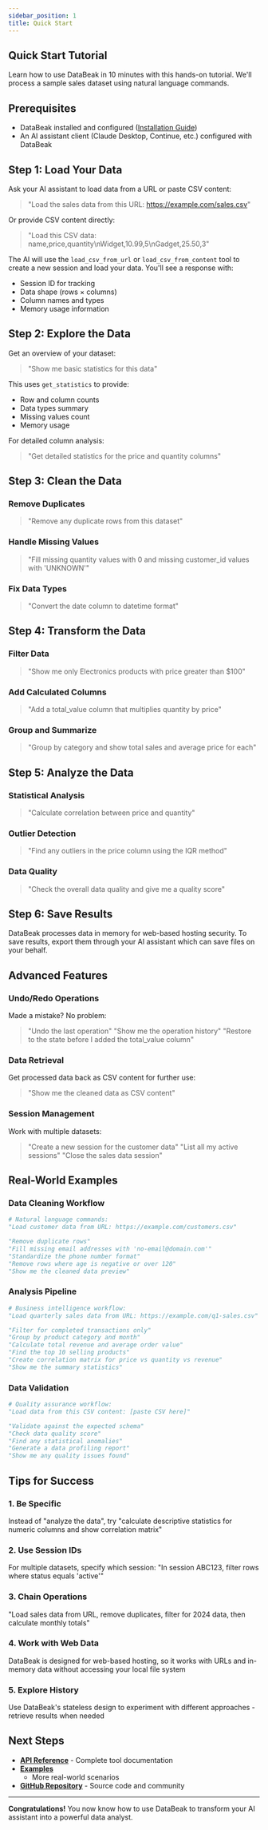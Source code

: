 ```yaml
---
sidebar_position: 1
title: Quick Start
---
```


## Quick Start Tutorial

Learn how to use DataBeak in 10 minutes with this hands-on tutorial. We'll
process a sample sales dataset using natural language commands.

## Prerequisites

- DataBeak installed and configured ([Installation Guide](../installation.md))
- An AI assistant client (Claude Desktop, Continue, etc.) configured with
  DataBeak

## Step 1: Load Your Data

Ask your AI assistant to load data from a URL or paste CSV content:

> "Load the sales data from this URL: <https://example.com/sales.csv>"

Or provide CSV content directly:

> "Load this CSV data: name,price,quantity\\nWidget,10.99,5\\nGadget,25.50,3"

The AI will use the `load_csv_from_url` or `load_csv_from_content` tool to
create a new session and load your data. You'll see a response with:

- Session ID for tracking
- Data shape (rows × columns)
- Column names and types
- Memory usage information

## Step 2: Explore the Data

Get an overview of your dataset:

> "Show me basic statistics for this data"

This uses `get_statistics` to provide:

- Row and column counts
- Data types summary
- Missing values count
- Memory usage

For detailed column analysis:

> "Get detailed statistics for the price and quantity columns"

## Step 3: Clean the Data

### Remove Duplicates

> "Remove any duplicate rows from this dataset"

### Handle Missing Values

> "Fill missing quantity values with 0 and missing customer_id values with
> 'UNKNOWN'"

### Fix Data Types

> "Convert the date column to datetime format"

## Step 4: Transform the Data

### Filter Data

> "Show me only Electronics products with price greater than $100"

### Add Calculated Columns

> "Add a total_value column that multiplies quantity by price"

### Group and Summarize

> "Group by category and show total sales and average price for each"

## Step 5: Analyze the Data

### Statistical Analysis

> "Calculate correlation between price and quantity"

### Outlier Detection

> "Find any outliers in the price column using the IQR method"

### Data Quality

> "Check the overall data quality and give me a quality score"

## Step 6: Save Results

DataBeak processes data in memory for web-based hosting security. To save
results, export them through your AI assistant which can save files on your
behalf.

## Advanced Features

### Undo/Redo Operations

Made a mistake? No problem:

> "Undo the last operation" "Show me the operation history" "Restore to the
> state before I added the total_value column"

### Data Retrieval

Get processed data back as CSV content for further use:

> "Show me the cleaned data as CSV content"

### Session Management

Work with multiple datasets:

> "Create a new session for the customer data" "List all my active sessions"
> "Close the sales data session"

## Real-World Examples

### Data Cleaning Workflow

```python
# Natural language commands:
"Load customer data from URL: https://example.com/customers.csv"

"Remove duplicate rows"
"Fill missing email addresses with 'no-email@domain.com'"
"Standardize the phone number format"
"Remove rows where age is negative or over 120"
"Show me the cleaned data preview"
```

### Analysis Pipeline

```python
# Business intelligence workflow:
"Load quarterly sales data from URL: https://example.com/q1-sales.csv"

"Filter for completed transactions only"
"Group by product category and month"
"Calculate total revenue and average order value"
"Find the top 10 selling products"
"Create correlation matrix for price vs quantity vs revenue"
"Show me the summary statistics"
```

### Data Validation

```python
# Quality assurance workflow:
"Load data from this CSV content: [paste CSV here]"

"Validate against the expected schema"
"Check data quality score"
"Find any statistical anomalies"
"Generate a data profiling report"
"Show me any quality issues found"
```

## Tips for Success

### 1. **Be Specific**

Instead of "analyze the data", try "calculate descriptive statistics for numeric
columns and show correlation matrix"

### 2. **Use Session IDs**

For multiple datasets, specify which session: "In session ABC123, filter rows
where status equals 'active'"

### 3. **Chain Operations**

"Load sales data from URL, remove duplicates, filter for 2024 data, then
calculate monthly totals"

### 4. **Work with Web Data**

DataBeak is designed for web-based hosting, so it works with URLs and in-memory
data without accessing your local file system

### 5. **Explore History**

Use DataBeak's stateless design to experiment with different approaches -
retrieve results when needed

## Next Steps

- **[API Reference](../api/index.md)** - Complete tool documentation
- **[Examples](https://github.com/jonpspri/databeak/tree/main/examples)**
  - More real-world scenarios
- **[GitHub Repository](https://github.com/jonpspri/databeak)** - Source code
  and community

______________________________________________________________________

**Congratulations!** You now know how to use DataBeak to transform your AI
assistant into a powerful data analyst.
